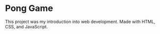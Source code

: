 # Pong Game

This project was my introduction into web development.
Made with HTML, CSS, and JavaScript.